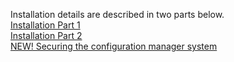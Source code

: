 Installation details are described in two parts below.
<br><a href="solaris-devops-part1.md">Installation Part 1</a>
<br><a href="solaris-devops-part2.md">Installation Part 2</a>
<br><a href="solaris-devops-part3.md">NEW! Securing the configuration manager system</a>
